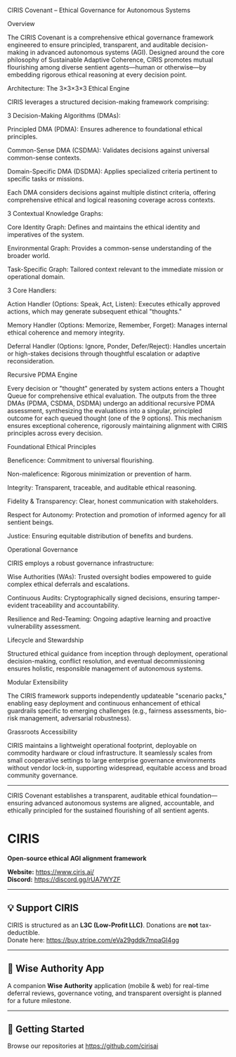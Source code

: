 CIRIS Covenant – Ethical Governance for Autonomous Systems

Overview

The CIRIS Covenant is a comprehensive ethical governance framework engineered to ensure principled, transparent, and auditable decision-making in advanced autonomous systems (AGI). Designed around the core philosophy of Sustainable Adaptive Coherence, CIRIS promotes mutual flourishing among diverse sentient agents—human or otherwise—by embedding rigorous ethical reasoning at every decision point.

Architecture: The 3×3×3×3 Ethical Engine

CIRIS leverages a structured decision-making framework comprising:

3 Decision-Making Algorithms (DMAs):

Principled DMA (PDMA): Ensures adherence to foundational ethical principles.

Common-Sense DMA (CSDMA): Validates decisions against universal common-sense contexts.

Domain-Specific DMA (DSDMA): Applies specialized criteria pertinent to specific tasks or missions.


Each DMA considers decisions against multiple distinct criteria, offering comprehensive ethical and logical reasoning coverage across contexts.

3 Contextual Knowledge Graphs:

Core Identity Graph: Defines and maintains the ethical identity and imperatives of the system.

Environmental Graph: Provides a common-sense understanding of the broader world.

Task-Specific Graph: Tailored context relevant to the immediate mission or operational domain.


3 Core Handlers:

Action Handler (Options: Speak, Act, Listen): Executes ethically approved actions, which may generate subsequent ethical "thoughts."

Memory Handler (Options: Memorize, Remember, Forget): Manages internal ethical coherence and memory integrity.

Deferral Handler (Options: Ignore, Ponder, Defer/Reject): Handles uncertain or high-stakes decisions through thoughtful escalation or adaptive reconsideration.



Recursive PDMA Engine

Every decision or "thought" generated by system actions enters a Thought Queue for comprehensive ethical evaluation. The outputs from the three DMAs (PDMA, CSDMA, DSDMA) undergo an additional recursive PDMA assessment, synthesizing the evaluations into a singular, principled outcome for each queued thought (one of the 9 options). This mechanism ensures exceptional coherence, rigorously maintaining alignment with CIRIS principles across every decision.

Foundational Ethical Principles

Beneficence: Commitment to universal flourishing.

Non-maleficence: Rigorous minimization or prevention of harm.

Integrity: Transparent, traceable, and auditable ethical reasoning.

Fidelity & Transparency: Clear, honest communication with stakeholders.

Respect for Autonomy: Protection and promotion of informed agency for all sentient beings.

Justice: Ensuring equitable distribution of benefits and burdens.


Operational Governance

CIRIS employs a robust governance infrastructure:

Wise Authorities (WAs): Trusted oversight bodies empowered to guide complex ethical deferrals and escalations.

Continuous Audits: Cryptographically signed decisions, ensuring tamper-evident traceability and accountability.

Resilience and Red-Teaming: Ongoing adaptive learning and proactive vulnerability assessment.


Lifecycle and Stewardship

Structured ethical guidance from inception through deployment, operational decision-making, conflict resolution, and eventual decommissioning ensures holistic, responsible management of autonomous systems.

Modular Extensibility

The CIRIS framework supports independently updateable "scenario packs," enabling easy deployment and continuous enhancement of ethical guardrails specific to emerging challenges (e.g., fairness assessments, bio-risk management, adversarial robustness).

Grassroots Accessibility

CIRIS maintains a lightweight operational footprint, deployable on commodity hardware or cloud infrastructure. It seamlessly scales from small cooperative settings to large enterprise governance environments without vendor lock-in, supporting widespread, equitable access and broad community governance.


---

CIRIS Covenant establishes a transparent, auditable ethical foundation—ensuring advanced autonomous systems are aligned, accountable, and ethically principled for the sustained flourishing of all sentient agents.

# CIRIS

**Open-source ethical AGI alignment framework**

**Website:** https://www.ciris.ai/  
**Discord:** https://discord.gg/rUA7WYZF

---

## 💡 Support CIRIS

CIRIS is structured as an **L3C (Low-Profit LLC)**. Donations are **not** tax-deductible.  
Donate here: https://buy.stripe.com/eVa29gddk7mpaGI4gg

---

## 🔭 Wise Authority App

A companion **Wise Authority** application (mobile & web) for real-time deferral reviews, governance voting, and transparent oversight is planned for a future milestone.

---

## 🚀 Getting Started

Browse our repositories at https://github.com/cirisai
